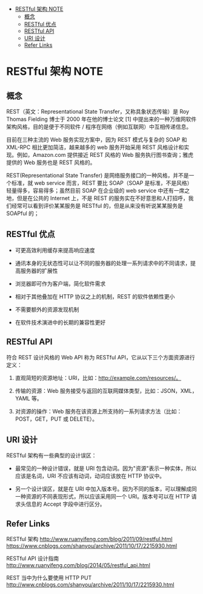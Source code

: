 - [RESTful 架构 NOTE](#restful-%E6%9E%B6%E6%9E%84-note)
  - [概念](#%E6%A6%82%E5%BF%B5)
  - [RESTful 优点](#restful-%E4%BC%98%E7%82%B9)
  - [RESTful API](#restful-api)
  - [URI 设计](#uri-%E8%AE%BE%E8%AE%A1)
  - [Refer Links](#refer-links)

# RESTful 架构 NOTE

## 概念

REST（英文：Representational State Transfer，又称具象状态传输）是 Roy Thomas Fielding 博士于 2000 年在他的博士论文 [1] 中提出来的一种万维网软件架构风格，目的是便于不同软件 / 程序在网络（例如互联网）中互相传递信息。

目前在三种主流的 Web 服务实现方案中，因为 REST 模式与复杂的 SOAP 和 XML-RPC 相比更加简洁，越来越多的 web 服务开始采用 REST 风格设计和实现。例如，Amazon.com 提供接近 REST 风格的 Web 服务执行图书查询；雅虎提供的 Web 服务也是 REST 风格的。

REST(Representational State Transfer) 是网络服务接口的一种风格，并不是一个标准，就 web service 而言，REST 要比 SOAP（SOAP 是标准，不是风格）轻量得多，容易得多；虽然目前 SOAP 在企业级的 web service 中还有一席之地，但是在公共的 Internet 上，不是 REST 的服务实在不好意思和人打招呼，我们经常可以看到评价某某服务是 RESTful 的，但是从来没有听说某某服务是 SOAPful 的；

## RESTful 优点

- 可更高效利用缓存来提高响应速度

- 通讯本身的无状态性可以让不同的服务器的处理一系列请求中的不同请求，提高服务器的扩展性

- 浏览器即可作为客户端，简化软件需求

- 相对于其他叠加在 HTTP 协议之上的机制，REST 的软件依赖性更小

- 不需要额外的资源发现机制

- 在软件技术演进中的长期的兼容性更好

## RESTful API

符合 REST 设计风格的 Web API 称为 RESTful API，它从以下三个方面资源进行定义：

1)	直观简短的资源地址：URI，比如：http://example.com/resources/。

2)	传输的资源：Web 服务接受与返回的互联网媒体类型，比如：JSON，XML，YAML 等。

3)	对资源的操作：Web 服务在该资源上所支持的一系列请求方法（比如：POST，GET，PUT 或 DELETE）。

## URI 设计

RESTful 架构有一些典型的设计误区：

-	最常见的一种设计错误，就是 URI 包含动词。因为"资源"表示一种实体，所以应该是名词，URI 不应该有动词，动词应该放在 HTTP 协议中。

-	另一个设计误区，就是在 URI 中加入版本号。因为不同的版本，可以理解成同一种资源的不同表现形式，所以应该采用同一个 URI。版本号可以在 HTTP 请求头信息的 Accept 字段中进行区分。

## Refer Links

RESTful 架构 http://www.ruanyifeng.com/blog/2011/09/restful.html https://www.cnblogs.com/shanyou/archive/2011/10/17/2215930.html

RESTful API 设计指南 http://www.ruanyifeng.com/blog/2014/05/restful_api.html

REST 当中为什么要使用 HTTP PUT http://www.cnblogs.com/shanyou/archive/2011/10/17/2215930.html